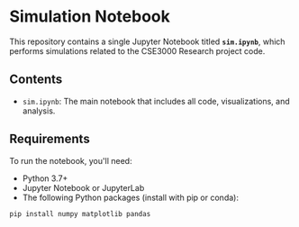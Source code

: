 # Simulation Notebook

This repository contains a single Jupyter Notebook titled **`sim.ipynb`**, which performs simulations related to the CSE3000 Research project code.

## Contents

- `sim.ipynb`: The main notebook that includes all code, visualizations, and analysis.

## Requirements

To run the notebook, you'll need:

- Python 3.7+
- Jupyter Notebook or JupyterLab
- The following Python packages (install with pip or conda):

```bash
pip install numpy matplotlib pandas
